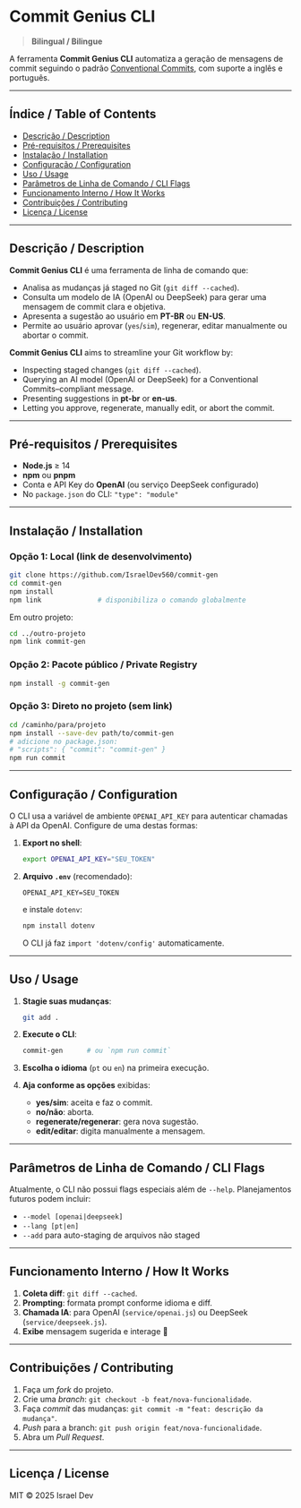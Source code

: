 # Commit Genius CLI

> **Bilingual / Bilingue**

A ferramenta **Commit Genius CLI** automatiza a geração de mensagens de commit seguindo o padrão [Conventional Commits](https://www.conventionalcommits.org/), com suporte a inglês e português.

---

## Índice / Table of Contents

* [Descrição / Description](#descrição--description)
* [Pré-requisitos / Prerequisites](#pré-requisitos--prerequisites)
* [Instalação / Installation](#instalação--installation)
* [Configuração / Configuration](#configuração--configuration)
* [Uso / Usage](#uso--usage)
* [Parâmetros de Linha de Comando / CLI Flags](#parâmetros-de-linha-de-comando--cli-flags)
* [Funcionamento Interno / How It Works](#funcionamento-interno--how-it-works)
* [Contribuições / Contributing](#contribuições--contributing)
* [Licença / License](#licença--license)

---

## Descrição / Description

**Commit Genius CLI** é uma ferramenta de linha de comando que:

* Analisa as mudanças já staged no Git (`git diff --cached`).
* Consulta um modelo de IA (OpenAI ou DeepSeek) para gerar uma mensagem de commit clara e objetiva.
* Apresenta a sugestão ao usuário em **PT-BR** ou **EN-US**.
* Permite ao usuário aprovar (`yes`/`sim`), regenerar, editar manualmente ou abortar o commit.

**Commit Genius CLI** aims to streamline your Git workflow by:

* Inspecting staged changes (`git diff --cached`).
* Querying an AI model (OpenAI or DeepSeek) for a Conventional Commits–compliant message.
* Presenting suggestions in **pt-br** or **en-us**.
* Letting you approve, regenerate, manually edit, or abort the commit.

---

## Pré-requisitos / Prerequisites

* **Node.js** ≥ 14
* **npm** ou **pnpm**
* Conta e API Key do **OpenAI** (ou serviço DeepSeek configurado)
* No `package.json` do CLI: `"type": "module"`

---

## Instalação / Installation

### Opção 1: Local (link de desenvolvimento)

```bash
git clone https://github.com/IsraelDev560/commit-gen
cd commit-gen
npm install
npm link              # disponibiliza o comando globalmente
```

Em outro projeto:

```bash
cd ../outro-projeto
npm link commit-gen
```

### Opção 2: Pacote público / Private Registry

```bash
npm install -g commit-gen
```

### Opção 3: Direto no projeto (sem link)

```bash
cd /caminho/para/projeto
npm install --save-dev path/to/commit-gen
# adicione no package.json:
# "scripts": { "commit": "commit-gen" }
npm run commit
```

---

## Configuração / Configuration

O CLI usa a variável de ambiente `OPENAI_API_KEY` para autenticar chamadas à API da OpenAI. Configure de uma destas formas:

1. **Export no shell**:

   ```bash
   export OPENAI_API_KEY="SEU_TOKEN"
   ```

2. **Arquivo `.env`** (recomendado):

   ```env
   OPENAI_API_KEY=SEU_TOKEN
   ```

   e instale `dotenv`:

   ```bash
   npm install dotenv
   ```

   O CLI já faz `import 'dotenv/config'` automaticamente.

---

## Uso / Usage

1. **Stagie suas mudanças**:

   ```bash
   git add .
   ```
2. **Execute o CLI**:

   ```bash
   commit-gen      # ou `npm run commit`
   ```
3. **Escolha o idioma** (`pt` ou `en`) na primeira execução.
4. **Aja conforme as opções** exibidas:

   * **yes/sim**: aceita e faz o commit.
   * **no/não**: aborta.
   * **regenerate/regenerar**: gera nova sugestão.
   * **edit/editar**: digita manualmente a mensagem.

---

## Parâmetros de Linha de Comando / CLI Flags

Atualmente, o CLI não possui flags especiais além de `--help`. Planejamentos futuros podem incluir:

* `--model [openai|deepseek]`
* `--lang [pt|en]`
* `--add` para auto-staging de arquivos não staged

---

## Funcionamento Interno / How It Works

1. **Coleta diff**: `git diff --cached`.
2. **Prompting**: formata prompt conforme idioma e diff.
3. **Chamada IA**: para OpenAI (`service/openai.js`) ou DeepSeek (`service/deepseek.js`).
4. **Exibe** mensagem sugerida e interage 🚀

---

## Contribuições / Contributing

1. Faça um *fork* do projeto.
2. Crie uma *branch*: `git checkout -b feat/nova-funcionalidade`.
3. Faça *commit* das mudanças: `git commit -m "feat: descrição da mudança"`.
4. *Push* para a branch: `git push origin feat/nova-funcionalidade`.
5. Abra um *Pull Request*.

---

## Licença / License

MIT © 2025 Israel Dev